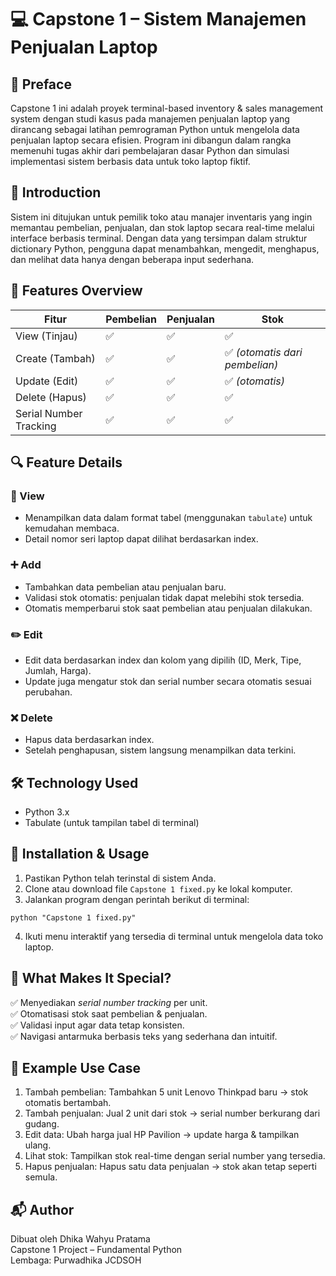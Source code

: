 
# 💻 Capstone 1 – Sistem Manajemen Penjualan Laptop

## 📝 Preface
Capstone 1 ini adalah proyek terminal-based inventory & sales management system dengan studi kasus pada manajemen penjualan laptop yang dirancang sebagai latihan pemrograman Python untuk mengelola data penjualan laptop secara efisien. Program ini dibangun dalam rangka memenuhi tugas akhir dari pembelajaran dasar Python dan simulasi implementasi sistem berbasis data untuk toko laptop fiktif.

## 📌 Introduction
Sistem ini ditujukan untuk pemilik toko atau manajer inventaris yang ingin memantau pembelian, penjualan, dan stok laptop secara real-time melalui interface berbasis terminal. Dengan data yang tersimpan dalam struktur dictionary Python, pengguna dapat menambahkan, mengedit, menghapus, dan melihat data hanya dengan beberapa input sederhana.

## 🎯 Features Overview

| Fitur                  | Pembelian | Penjualan | Stok |
|------------------------|-----------|-----------|------|
| View (Tinjau)          | ✅         | ✅         | ✅    |
| Create (Tambah)        | ✅         | ✅         | ✅ *(otomatis dari pembelian)* |
| Update (Edit)          | ✅         | ✅         | ✅ *(otomatis)* |
| Delete (Hapus)         | ✅         | ✅         | ✅    |
| Serial Number Tracking | ✅         | ✅         | ✅    |

## 🔍 Feature Details

### 🔎 View
- Menampilkan data dalam format tabel (menggunakan `tabulate`) untuk kemudahan membaca.
- Detail nomor seri laptop dapat dilihat berdasarkan index.

### ➕ Add
- Tambahkan data pembelian atau penjualan baru.
- Validasi stok otomatis: penjualan tidak dapat melebihi stok tersedia.
- Otomatis memperbarui stok saat pembelian atau penjualan dilakukan.

### ✏️ Edit
- Edit data berdasarkan index dan kolom yang dipilih (ID, Merk, Tipe, Jumlah, Harga).
- Update juga mengatur stok dan serial number secara otomatis sesuai perubahan.

### ❌ Delete
- Hapus data berdasarkan index.
- Setelah penghapusan, sistem langsung menampilkan data terkini.

## 🛠️ Technology Used
- Python 3.x  
- Tabulate (untuk tampilan tabel di terminal)

## 💾 Installation & Usage

1. Pastikan Python telah terinstal di sistem Anda.
2. Clone atau download file `Capstone 1 fixed.py` ke lokal komputer.
3. Jalankan program dengan perintah berikut di terminal:

```
python "Capstone 1 fixed.py"
```

4. Ikuti menu interaktif yang tersedia di terminal untuk mengelola data toko laptop.

## 🧠 What Makes It Special?
✅ Menyediakan *serial number tracking* per unit.  
✅ Otomatisasi stok saat pembelian & penjualan.  
✅ Validasi input agar data tetap konsisten.  
✅ Navigasi antarmuka berbasis teks yang sederhana dan intuitif.

## 📎 Example Use Case

1. Tambah pembelian: Tambahkan 5 unit Lenovo Thinkpad baru → stok otomatis bertambah.  
2. Tambah penjualan: Jual 2 unit dari stok → serial number berkurang dari gudang.  
3. Edit data: Ubah harga jual HP Pavilion → update harga & tampilkan ulang.  
4. Lihat stok: Tampilkan stok real-time dengan serial number yang tersedia.  
5. Hapus penjualan: Hapus satu data penjualan → stok akan tetap seperti semula.  

## 📬 Author
Dibuat oleh Dhika Wahyu Pratama  
Capstone 1 Project – Fundamental Python  
Lembaga: Purwadhika JCDSOH

